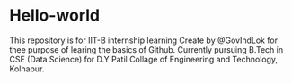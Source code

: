 # Hello-world
This repository is for IIT-B internship learning
Create by @GovIndLok for thee purpose of learing the basics of Github.
Currently pursuing B.Tech in CSE (Data Science) for D.Y Patil Collage of Engineering and Technology, Kolhapur.
